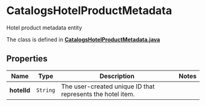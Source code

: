 

# CatalogsHotelProductMetadata

Hotel product metadata entity

The class is defined in **[CatalogsHotelProductMetadata.java](../../src/main/java/org/openapitools/model/CatalogsHotelProductMetadata.java)**

## Properties

Name | Type | Description | Notes
------------ | ------------- | ------------- | -------------
**hotelId** | `String` | The user-created unique ID that represents the hotel item. | 



